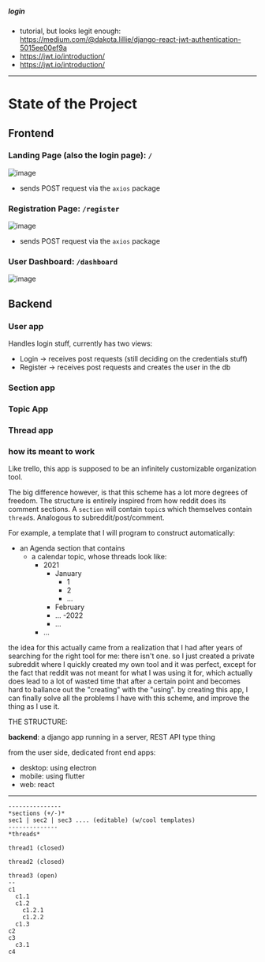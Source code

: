 






##### login



- tutorial, but looks legit enough: https://medium.com/@dakota.lillie/django-react-jwt-authentication-5015ee00ef9a
- https://jwt.io/introduction/
- https://jwt.io/introduction/



----



# State of the Project

## Frontend


### Landing Page (also the login page): `/`

![image](https://user-images.githubusercontent.com/63464503/140642762-f638cc4d-a59a-4e80-8281-b005e2f0ad14.png)



- sends POST request via the `axios` package


### Registration Page: `/register`

![image](https://user-images.githubusercontent.com/63464503/140637748-8436943d-38c2-4ed8-a3e4-4202b77bd2de.png)

- sends POST request via the `axios` package

### User Dashboard: `/dashboard`

![image](https://user-images.githubusercontent.com/63464503/140637821-755cd50b-1cb7-4caf-bcaa-484bad16db81.png)


## Backend

### User app

Handles login stuff, currently has two views:

- Login -> receives post requests (still deciding on the credentials stuff)
- Register -> receives post requests and creates the user in the db 

### Section app

### Topic App

### Thread app


### how its meant to work

Like trello, this app is supposed to be an infinitely customizable organization tool.

The big difference however, is that this scheme has a lot more degrees of freedom. The structure is entirely inspired from how reddit does its comment sections. A `section` will contain `topic`s which themselves contain `thread`s. Analogous to subreddit/post/comment. 

For example, a template that I will program to construct automatically:

- an Agenda section that contains
    - a calendar topic, whose threads look like:
        - 2021
            - January
              - 1
              - 2
              - ...
            - February
            - ...
          -2022
            - ...
        - ...







the idea for this actually came from a realization that I had after years of searching for the right tool for me: there isn't one. so I just created a private subreddit where I quickly created my own tool and it was perfect, except for the fact that reddit was not meant for what I was using it for, which actually does lead to a lot of wasted time that after a certain point and becomes hard to ballance out the "creating" with the "using". by creating this app, I can finally solve all the problems I have with this scheme, and improve the thing as I use it.

THE STRUCTURE:

**backend**: a django app running in a server, REST API type thing

from the user side, dedicated front end apps:

- desktop: using electron
- mobile: using flutter
- web: react






---
```
---------------
*sections (+/-)*
sec1 | sec2 | sec3 .... (editable) (w/cool templates)
--------------
*threads*

thread1 (closed)

thread2 (closed)

thread3 (open)
--
c1
  c1.1
  c1.2
    c1.2.1
    c1.2.2
  c1.3
c2
c3
  c3.1
c4
```



